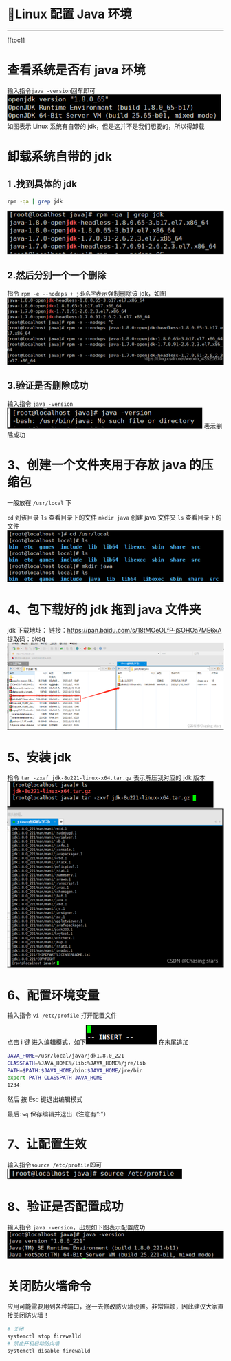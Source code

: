 # 🤠Linux 配置 Java 环境

<hr/>

[[toc]]

# 查看系统是否有 java 环境

输入指令`java -version`回车即可
![1683901583468](./assets/1683901583468.png)
如图表示 Linux 系统有自带的 jdk，但是这并不是我们想要的，所以得卸载

# 卸载系统自带的 jdk

## 1 .找到具体的 jdk

```sh
rpm -qa | grep jdk
```

![1683901599680](./assets/1683901599680.png)

## 2.然后分别一个一个删除

指令 `rpm -e --nodeps + jdk名字`表示强制删除该 jdk，如图
![1683901632085](./assets/1683901632085.png)

## 3.验证是否删除成功

输入指令 `java -version`
![1683901661809](./assets/1683901661809.png)
表示删除成功

# 3、创建一个文件夹用于存放 java 的压缩包

一般放在 `/usr/local` 下

`cd` 到该目录
`ls` 查看目录下的文件
`mkdir java` 创建 java 文件夹
`ls` 查看目录下的文件
![1683901680809](./assets/1683901680809.png)

# 4、包下载好的 jdk 拖到 java 文件夹

jdk 下载地址：
链接：https://pan.baidu.com/s/18tMOeOLfP-jSOHOa7ME6xA
提取码：pksq
![1683901706362](./assets/1683901706362.png)

# 5、安装 jdk

指令 `tar -zxvf jdk-8u221-linux-x64.tar.gz` 表示解压我对应的 jdk 版本
![1683901719576](./assets/1683901719576.png)
![1683901737955](./assets/1683901737955.png)

# 6、配置环境变量

输入指令 `vi /etc/profile` 打开配置文件

点击 i 键 进入编辑模式，如下![1683901760338](./assets/1683901760338.png)
在末尾追加

```sh
JAVA_HOME=/usr/local/java/jdk1.8.0_221
CLASSPATH=%JAVA_HOME%/lib:%JAVA_HOME%/jre/lib
PATH=$PATH:$JAVA_HOME/bin:$JAVA_HOME/jre/bin
export PATH CLASSPATH JAVA_HOME
1234
```

然后 按 Esc 键退出编辑模式

最后`:wq` 保存编辑并退出（注意有“:”）

# 7、让配置生效

输入指令`source /etc/profile`即可
![1683901785856](./assets/1683901785856.png)

# 8、验证是否配置成功

输入指令 `java -version`，出现如下图表示配置成功
![1683901800921](./assets/1683901800921.png)

# 关闭防火墙命令

应用可能需要用到各种端口，逐一去修改防火墙设置。非常麻烦，因此建议大家直接关闭防火墙！

```sh
# 关闭
systemctl stop firewalld
# 禁止开机启动防火墙
systemctl disable firewalld
```

